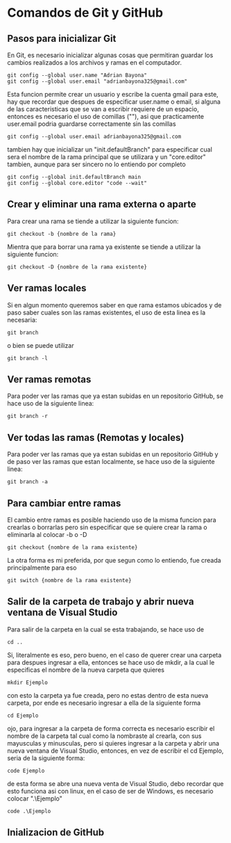 # Comandos de Git y GitHub
## Pasos para inicializar Git
En Git, es necesario inicializar algunas cosas que permitiran guardar los cambios realizados a los archivos y ramas en el computador.
```Git
git config --global user.name "Adrian Bayona"
git config --global user.email "adrianbayona325@gmail.com"
```
Esta funcion permite crear un usuario y escribe la cuenta gmail para este, hay que recordar que despues de especificar user.name o email, si alguna de las caracteristicas que se van a escribir requiere de un espacio, entonces es necesario el uso de comillas (""), asi que practicamente user.email podria guardarse correctamente sin las comillas
```Git
git config --global user.email adrianbayona325@gmail.com
```
tambien hay que inicializar un "init.defaultBranch" para especificar cual sera el nombre de la rama principal que se utilizara y un "core.editor" tambien, aunque para ser sincero no lo entiendo por completo
```Git
git config --global init.defaultBranch main
git config --global core.editor "code --wait"
```
## Crear y eliminar una rama externa o aparte
Para crear una rama se tiende a utilizar la siguiente funcion:
```Git
git checkout -b {nombre de la rama}
```
Mientra que para borrar una rama ya existente se tiende a utilizar la siguiente funcion:
```Git
git checkout -D {nombre de la rama existente}
```
## Ver ramas locales
Si en algun momento queremos saber en que rama estamos ubicados y de paso saber cuales son las ramas existentes, el uso de esta linea es la necesaria:
```Git
git branch
```
o bien se puede utilizar
```Git
git branch -l
```
## Ver ramas remotas
Para poder ver las ramas que ya estan subidas en un repositorio GitHub, se hace uso de la siguiente linea:
```Git
git branch -r
```
## Ver todas las ramas (Remotas y locales)
Para poder ver las ramas que ya estan subidas en un repositorio GitHub y de paso ver las ramas que estan localmente, se hace uso de la siguiente linea:
```Git
git branch -a
```
## Para cambiar entre ramas
El cambio entre ramas es posible haciendo uso de la misma funcion para crearlas o borrarlas pero sin especificar que se quiere crear la rama o eliminarla al colocar -b o -D
```Git
git checkout {nombre de la rama existente}
```
La otra forma es mi preferida, por que segun como lo entiendo, fue creada principalmente para eso
```Git
git switch {nombre de la rama existente}
```
## Salir de la carpeta de trabajo y abrir nueva ventana de Visual Studio
Para salir de la carpeta en la cual se esta trabajando, se hace uso de
```Git
cd ..
```
Si, literalmente es eso, pero bueno, en el caso de querer crear una carpeta para despues ingresar a ella, entonces se hace uso de mkdir, a la cual le especificas el nombre de la nueva carpeta que quieres
```Git
mkdir Ejemplo
```
con esto la carpeta ya fue creada, pero no estas dentro de esta nueva carpeta, por ende es necesario ingresar a ella de la siguiente forma
```Git
cd Ejemplo
```
ojo, para ingresar a la carpeta de forma correcta es necesario escribir el nombre de la carpeta tal cual como la nombraste al crearla, con sus mayusculas y minusculas, pero si quieres ingresar a la carpeta y abrir una nueva ventana de Visual Studio, entonces, en vez de escribir el cd Ejemplo, seria de la siguiente forma:
```Git
code Ejemplo
```
de esta forma se abre una nueva venta de Visual Studio, debo recordar que esto funciona asi con linux, en el caso de ser de Windows, es necesario colocar ".\Ejemplo"
```Git
code .\Ejemplo
```
## Inializacion de GitHub
